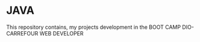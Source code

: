 # JAVA
This repository contains, my projects development in the BOOT CAMP DIO-CARREFOUR WEB DEVELOPER
